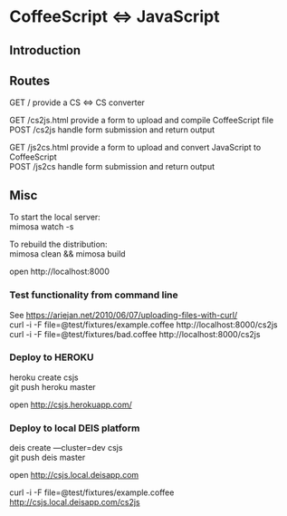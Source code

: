 # CoffeeScript <=> JavaScript

## Introduction

## Routes

GET  /           provide a CS <=> CS converter

GET  /cs2js.html provide a form to upload and compile CoffeeScript file  
POST /cs2js      handle form submission and return output

GET  /js2cs.html provide a form to upload and convert JavaScript to CoffeeScript  
POST /js2cs      handle form submission and return output

## Misc

To start the local server:  
mimosa watch -s

To rebuild the distribution:  
mimosa clean && mimosa build

open http://localhost:8000

### Test functionality from command line

See https://ariejan.net/2010/06/07/uploading-files-with-curl/  
curl -i -F file=@test/fixtures/example.coffee http://localhost:8000/cs2js  
curl -i -F file=@test/fixtures/bad.coffee http://localhost:8000/cs2js

### Deploy to HEROKU

heroku create csjs  
git push heroku master

open http://csjs.herokuapp.com/

### Deploy to local DEIS platform

deis create —cluster=dev csjs  
git push deis master

open http://csjs.local.deisapp.com

curl -i -F file=@test/fixtures/example.coffee http://csjs.local.deisapp.com/cs2js

